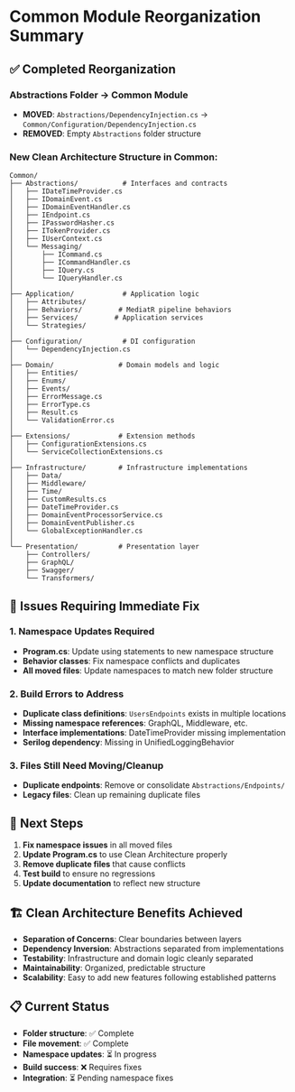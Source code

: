 # Common Module Reorganization Summary

## ✅ Completed Reorganization

### Abstractions Folder → Common Module

- **MOVED**: `Abstractions/DependencyInjection.cs` → `Common/Configuration/DependencyInjection.cs`
- **REMOVED**: Empty `Abstractions` folder structure

### New Clean Architecture Structure in Common:

```
Common/
├── Abstractions/           # Interfaces and contracts
│   ├── IDateTimeProvider.cs
│   ├── IDomainEvent.cs
│   ├── IDomainEventHandler.cs
│   ├── IEndpoint.cs
│   ├── IPasswordHasher.cs
│   ├── ITokenProvider.cs
│   ├── IUserContext.cs
│   └── Messaging/
│       ├── ICommand.cs
│       ├── ICommandHandler.cs
│       ├── IQuery.cs
│       └── IQueryHandler.cs
│
├── Application/            # Application logic
│   ├── Attributes/
│   ├── Behaviors/         # MediatR pipeline behaviors
│   ├── Services/         # Application services
│   └── Strategies/
│
├── Configuration/          # DI configuration
│   └── DependencyInjection.cs
│
├── Domain/                # Domain models and logic
│   ├── Entities/
│   ├── Enums/
│   ├── Events/
│   ├── ErrorMessage.cs
│   ├── ErrorType.cs
│   ├── Result.cs
│   └── ValidationError.cs
│
├── Extensions/            # Extension methods
│   ├── ConfigurationExtensions.cs
│   └── ServiceCollectionExtensions.cs
│
├── Infrastructure/        # Infrastructure implementations
│   ├── Data/
│   ├── Middleware/
│   ├── Time/
│   ├── CustomResults.cs
│   ├── DateTimeProvider.cs
│   ├── DomainEventProcessorService.cs
│   ├── DomainEventPublisher.cs
│   └── GlobalExceptionHandler.cs
│
└── Presentation/          # Presentation layer
    ├── Controllers/
    ├── GraphQL/
    ├── Swagger/
    └── Transformers/
```

## 🔧 Issues Requiring Immediate Fix

### 1. Namespace Updates Required

- **Program.cs**: Update using statements to new namespace structure
- **Behavior classes**: Fix namespace conflicts and duplicates
- **All moved files**: Update namespaces to match new folder structure

### 2. Build Errors to Address

- **Duplicate class definitions**: `UsersEndpoints` exists in multiple locations
- **Missing namespace references**: GraphQL, Middleware, etc.
- **Interface implementations**: DateTimeProvider missing implementation
- **Serilog dependency**: Missing in UnifiedLoggingBehavior

### 3. Files Still Need Moving/Cleanup

- **Duplicate endpoints**: Remove or consolidate `Abstractions/Endpoints/`
- **Legacy files**: Clean up remaining duplicate files

## 🎯 Next Steps

1. **Fix namespace issues** in all moved files
2. **Update Program.cs** to use Clean Architecture properly
3. **Remove duplicate files** that cause conflicts
4. **Test build** to ensure no regressions
5. **Update documentation** to reflect new structure

## 🏗️ Clean Architecture Benefits Achieved

- **Separation of Concerns**: Clear boundaries between layers
- **Dependency Inversion**: Abstractions separated from implementations
- **Testability**: Infrastructure and domain logic cleanly separated
- **Maintainability**: Organized, predictable structure
- **Scalability**: Easy to add new features following established patterns

## 📋 Current Status

- **Folder structure**: ✅ Complete
- **File movement**: ✅ Complete
- **Namespace updates**: ⏳ In progress
- **Build success**: ❌ Requires fixes
- **Integration**: ⏳ Pending namespace fixes
